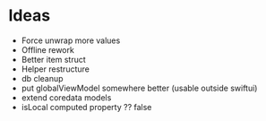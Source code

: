 # Ideas

- Force unwrap more values
- Offline rework
- Better item struct
- Helper restructure
- db cleanup
- put globalViewModel somewhere better (usable outside swiftui) 
- extend coredata models
- isLocal computed property ?? false
